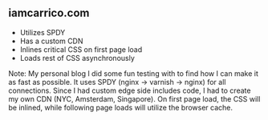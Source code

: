 ## iamcarrico.com

* Utilizes SPDY <!-- .element: class="fragment" -->
* Has a custom CDN <!-- .element: class="fragment" -->
* Inlines critical CSS on first page load <!-- .element: class="fragment" -->
* Loads rest of CSS asynchronously <!-- .element: class="fragment" -->

Note:
My personal blog I did some fun testing with to find how I can make it as fast as possible. It uses SPDY (nginx -> varnish -> nginx) for all connections. Since I had custom edge side includes code, I had to create my own CDN (NYC, Amsterdam, Singapore). On first page load, the CSS will be inlined, while following page loads will utilize the browser cache.
